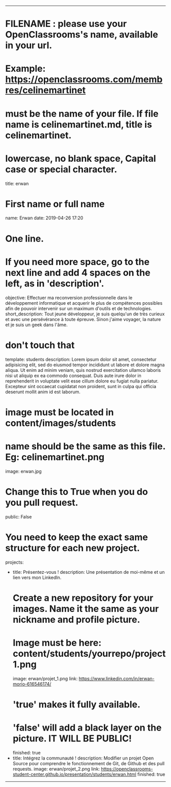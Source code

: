---

# FILENAME : please use your OpenClassrooms's name, available in your url.
# Example: https://openclassrooms.com/membres/celinemartinet
# must be the name of your file. If file name is celinemartinet.md, title is celinemartinet.
# lowercase, no blank space, Capital case or special character.
title: erwan

# First name or full name
name: Erwan
date: 2019-04-26 17:20

# One line.
# If you need more space, go to the next line and add 4 spaces on the left, as in 'description'.
objective: 
    Effectuer ma reconversion professionnelle dans le développement informatique et acquerir le plus de compétences possibles afin de pouvoir intervenir sur un maximum d'outils et de technologies. 
short_description: 
    Tout jeune développeur, je suis quelqu'un de très curieux et avec une persévérance à toute épreuve. Sinon j'aime voyager, la nature et je suis un geek dans l'âme.

# don't touch that
template: students
description:
    Lorem ipsum dolor sit amet, consectetur adipisicing elit, sed do eiusmod
    tempor incididunt ut labore et dolore magna aliqua. Ut enim ad minim veniam,
    quis nostrud exercitation ullamco laboris nisi ut aliquip ex ea commodo
    consequat. Duis aute irure dolor in reprehenderit in voluptate velit esse
    cillum dolore eu fugiat nulla pariatur. Excepteur sint occaecat cupidatat non
    proident, sunt in culpa qui officia deserunt mollit anim id est laborum.

# image must be located in content/images/students
# name should be the same as this file. Eg: celinemartinet.png
image: erwan.jpg

# Change this to True when you do you pull request.
public: False

# You need to keep the exact same structure for each new project.
projects:
  - title: Présentez-vous !
    description: Une présentation de moi-même et un lien vers mon LinkedIn.
    # Create a new repository for your images. Name it the same as your nickname and profile picture.
    # Image must be here: content/students/yourrepo/project1.png
    image: erwan/projet_1.png
    link: https://www.linkedin.com/in/erwan-morio-616546174/
    # 'true' makes it fully available.
    # 'false' will add a black layer on the picture. IT WILL BE PUBLIC!
    finished: true
  - title: Intégrez la communauté !
    description: Modifier un projet Open Source pour comprendre le fonctionnement de Git, de Github et des pull requests. 
    image: erwan/projet_2.png
    link: https://openclassrooms-student-center.github.io/presentation/students/erwan.html
    finished: true
---